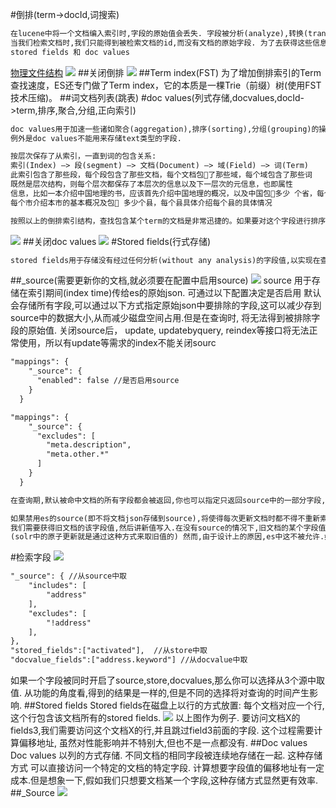 #倒排(term->docId,词搜索)
```asp
在lucene中将一个文档编入索引时,字段的原始值会丢失. 字段被分析(analyze),转换(transform)以至编入索引. 在没有其他额外添加的数据结构的情况下,
当我们检索文档时,我们只能得到被检索文档的id,而没有文档的原始字段. 为了去获得这些信息,我们需要额外的数据结构. lucene提供了两种可能性来实现这个,
stored fields 和 doc values
```
[物理文件结构](https://www.cnblogs.com/forfuture1978/archive/2010/02/02/1661436.html)
![](.z_es_01_lucene_01_索引文件格式_物理存储_数据结构_tip_tim_doc_fdt_fdx_images/161f805f.png)
##关闭倒排
![](.z_es_01_lucene_03_lucene三种存储方式_倒排_列式_行_字段检索性能对比_images/bdd21f63.png)
##Term index(FST)
为了增加倒排索引的Term查找速度，ES还专门做了Term index，它的本质是一棵Trie（前缀）树(使用FST技术压缩)。
##词文档列表(跳表)
#doc values(列式存储,docvalues,docId->term,排序,聚合,分组,正向索引)
```asp
doc values用于加速一些诸如聚合(aggregation),排序(sorting),分组(grouping)的操作. doc values 也可以被用来在查询时返回字段值. 
例外是doc values不能用来存储text类型的字段.
```
[](z_01_分布式_临界知识_行存储_列存储_OLAP_OLTP_数据模型_宽表_对比网站_数据关系_nosql_存储模型_时序数据库_文档数据库_列数据库_文件系统_键值系统_表格系统_数据库系统_ETL_HTAP.md)
[](https://blog.csdn.net/zteny/article/details/84627990)
[](https://cloud.tencent.com/developer/article/1463890)

```asp
按层次保存了从索引，一直到词的包含关系:
索引(Index) –> 段(segment) –> 文档(Document) –> 域(Field) –> 词(Term)
此索引包含了那些段，每个段包含了那些文档，每个文档包􏰇了那些域，每个域包含了那些词
既然是层次结构，则每个层次都保存了本层次的信息以及下一层次的元信息，也即属性
信息，比如一本介绍中国地理的书，应该首先介绍中国地理的概况，以及中国包􏰇多少 个省，每个省介绍本省的基本概况及包􏰇多少个市，
每个市介绍本市的基本概况及包􏰇 多少个县，每个县具体介绍每个县的具体情况
```
```asp
按照以上的倒排索引结构，查找包含某个term的文档是非常迅捷的。如果要对这个字段进行排序的话，倒排索引就捉襟见肘了，需要使用其他的存储结构进行索引。
```
![](.z_es_01_lucene_01_索引文件格式_物理存储_数据结构_tip_tim_doc_fdt_fdx_images/019e60c0.png)
##关闭doc values
![](.z_es_01_lucene_03_lucene三种存储方式_倒排_列式_行_字段检索性能对比_images/67fb18e0.png)
#Stored fields(行式存储)
```asp
stored fields用于存储没有经过任何分析(without any analysis)的字段值,以实现在查询时能得到这些原始值.
```

##_source(需要更新你的文档,就必须要在配置中启用source)
![](.z_es_01_lucene_03_lucene三种存储方式_倒排_列式_行_字段检索性能对比_images/568c1c9c.png)
source 用于存储在索引期间(index time)传给es的原始json. 可通过以下配置决定是否启用
默认会存储所有字段,可以通过以下方式指定原始json中要排除的字段,这可以减少存到source中的数据大小,从而减少磁盘空间占用.但是在查询时,
将无法得到被排除字段的原始值.
关闭source后， update, updatebyquery, reindex等接口将无法正常使用，所以有update等需求的index不能关闭sourc
```asp
"mappings": {
    "_source": {
      "enabled": false //是否启用source
    }
  }

"mappings": {
    "_source": {
      "excludes": [
        "meta.description",
        "meta.other.*"
      ]
    }
  }
```
```asp
在查询期,默认被命中文档的所有字段都会被返回,你也可以指定只返回source中的一部分字段,这可以使网络传输数据量减少.

如果禁用es的source(即不将文档json存储到source),将使得每次更新文档时都不得不重新索引(reindex)这个文档. 概念上讲,更新一个文档的字段值时,
我们需要获得旧文档的该字段值,然后讲新值写入.在没有source的情况下,旧文档的某个字段值可以通过doc values或stored fields来获得.
(solr中的原子更新就是通过这种方式来取旧值的) 然而,由于设计上的原因,es中这不被允许.如果你需要更新你的文档,就必须要在配置中启用source.
```
#检索字段
[](https://zhuanlan.zhihu.com/p/383999276)
![](.z_es_01_lucene_03_lucene三种存储方式_倒排_列式_行_字段检索性能对比_images/ce919287.png)
```asp
"_source": { //从source中取
    "includes": [
        "address"
    ],
    "excludes": [
        "!address"
    ],
},
"stored_fields":["activated"],  //从store中取
"docvalue_fields":["address.keyword"] //从docvalue中取
```
如果一个字段被同时开启了source,store,docvalues,那么你可以选择从3个源中取值. 从功能的角度看,得到的结果是一样的,但是不同的选择将对查询的时间产生影响.
##Stored fields
Stored fields在磁盘上以行的方式放置: 每个文档对应一个行,这个行包含该文档所有的stored fields.
![](.z_es_01_lucene_03_lucene三种存储方式_倒排_列式_行_字段检索性能对比_images/a7c62ee3.png)
以上图作为例子. 要访问文档X的fields3,我们需要访问这个文档X的行,并且跳过field3前面的字段. 这个过程需要计算偏移地址, 虽然对性能影响并不特别大,但也不是一点都没有.
##Doc values
Doc values 以列的方式存储. 不同文档的相同字段被连续地存储在一起. 这种存储方式
可以直接访问一个特定的文档的特定字段. 计算想要字段值的偏移地址有一定成本.但是想象一下,假如我们只想要文档某一个字段,这种存储方式显然更有效率.
##_Source
![](.z_es_01_lucene_03_lucene三种存储方式_倒排_列式_行_字段检索性能对比_images/af2f424f.png)

